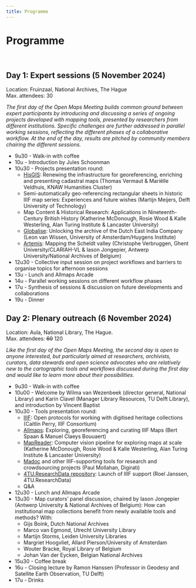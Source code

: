 ```yaml
---
title: Programme
---
```


# Programme

<br>

## Day 1: Expert sessions (5 November 2024)

Location: Fruinzaal, National Archives, The Hague<br>
Max. attendees: 30

_The first day of the Open Maps Meeting builds common ground between expert participants by introducing and discussing a series of ongoing projects developed with mapping tools, presented by researchers from different institutions. Specific challenges are further addressed in parallel working sessions, reflecting the different phases of a collaborative workflow. At the end of the day, results are pitched by community members chairing the different sessions._

- 9u30 - Walk-in with coffee
- 10u - Introduction by Jules Schoonman
- 10u30 - Projects presentation round:
  - [HisGIS](https://hisgis.nl/): Renewing the infrastructure for georeferencing, enriching and presenting cadastral maps (Thomas Vermaut & Mariëlle Veldhuis, KNAW Humanities Cluster)
  - Semi-automatically geo-referencing rectangular sheets in historic IIIF map series: Experiences and future wishes (Martijn Meijers, Delft University of Technology)
  - Map Content & Historical Research: Applications in Nineteenth-Century British History (Katherine McDonough, Rosie Wood & Kalle Westerling, Alan Turing Institute & Lancaster University)
  - [Globalise](https://globalise.huygens.knaw.nl/): Unlocking the archive of the Dutch East India Company (Leon van Wissen, University of Amsterdam/Huygens Institute)
  - [Artemis](https://www.ghentcdh.ugent.be/projects/artemis-advanced-research-tools-environmental-studies-historical-maps-scheldt-valley): Mapping the Scheldt valley (Christophe Verbruggen, Ghent University/CLARIAH-VL & Iason Jongepier, Antwerp University/National Archives of Belgium)
- 12u30 - Collective input session on project workflows and barriers to organise topics for afternoon sessions
- 13u - Lunch and Allmaps Arcade
- 14u - Parallel working sessions on different workflow phases
- 17u - Synthesis of sessions & discussion on future developments and collaborations
- 19u - Dinner

## Day 2: Plenary outreach (6 November 2024)

Location: Aula, National Library, The Hague.<br>
Max. attendees: ~~60~~ 120

_Like the first day of the Open Maps Meeting, the second day is open to anyone interested, but particularly aimed at researchers, archivists, curators, data stewards and open science advocates who are relatively new to the cartographic tools and workflows discussed during the first day and would like to learn more about their possibilities._

- 9u30 - Walk-in with coffee
- 10u00 - Welcome by Wilma van Wezenbeek (director general, National Library) and Karin Clavel (Manager Library Resources, TU Delft Library), and introduction by Vincent Baptist
- 10u30 - Tools presentation round:
  - [IIIF](https://iiif.io/): Open protocols for working with digitised heritage collections (Caitlin Perry, IIIF Consortium)
  - [Allmaps](https://allmaps.org/): Exploring, georeferencing and curating IIIF Maps (Bert Spaan & Manuel Claeys Bouuaert)
  - [MapReader](https://github.com/maps-as-data/MapReader): Computer vision pipeline for exploring maps at scale (Katherine McDonough, Rosie Wood & Kalle Westerling, Alan Turing Institute & Lancaster University)
  - [Madoc](https://madoc.digirati.com/) and other IIIF-supporting tools for research and crowdsourcing projects (Paul Mollahan, Digirati)
  - [4TU.ResearchData repository](https://data.4tu.nl/): Launch of IIIF support (Roel Janssen, 4TU.ResearchData)
  - Q&A
- 12u30 - Lunch and Allmaps Arcade
- 13u30 - Map curators’ panel discussion, chaired by Iason Jongepier (Antwerp University & National Archives of Belgium): How can institutional map collections benefit from newly available tools and methods? With:
  - Gijs Boink, Dutch National Archives
  - Marco van Egmond, Utrecht University Library
  - Martijn Storms, Leiden University Libraries
  - Margriet Hoogvliet, Allard Pierson/University of Amsterdam
  - Wouter Bracke, Royal Library of Belgium
  - Johan Van der Eycken, Belgian National Archives
- 15u30 - Coffee break
- 16u - Closing lecture by Ramon Hanssen (Professor in Geodesy and Satellite Earth Observation, TU Delft)
- 17u - Drinks
